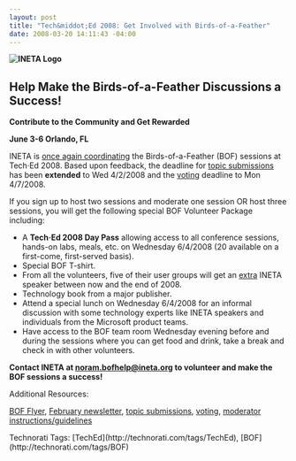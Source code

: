 ```yaml
---
layout: post
title: "Tech&middot;Ed 2008: Get Involved with Birds-of-a-Feather"
date: 2008-03-20 14:11:43 -04:00
---
```


**![INETA Logo](http://origin.ih.constantcontact.com/fs066/1101843475262/img/1.jpg?a=1102022539215)** 

## **Help Make the Birds-of-a-Feather Discussions a Success!**

**Contribute to the Community and Get Rewarded** 

**June 3-6 Orlando, FL** 

INETA is [once again coordinating](http://www.ineta.org/newsletters/2008_02.htm#A10 "February Newsletter") the Birds-of-a-Feather (BOF) sessions at Tech·Ed 2008. Based upon feedback, the deadline for [topic submissions](https://www.msteched.com/dev/submitbof.aspx) has been **extended** to Wed 4/2/2008 and the [voting](https://www.msteched.com/dev/voting.aspx) deadline to Mon 4/7/2008. 

If you sign up to host two sessions and moderate one session OR host three sessions, you will get the following special BOF Volunteer Package including: 

*   A **Tech·Ed 2008 Day Pass** allowing access to all conference sessions, hands-on labs, meals, etc. on Wednesday 6/4/2008 (20 available on a first-come, first-served basis). 
*   Special BOF T-shirt. 
*   From all the volunteers, five of their user groups will get an <u>extra</u> INETA speaker between now and the end of 2008. 
*   Technology book from a major publisher. 
*   Attend a special lunch on Wednesday 6/4/2008 for an informal discussion with some technology experts like INETA speakers and individuals from the Microsoft product teams. 
*   Have access to the BOF team room Wednesday evening before and during the sessions where you can get food and drink, take a break and check in with other volunteers. 

**Contact INETA at [noram.bofhelp@ineta.org](mailto:noram.bofhelp@ineta.org) to volunteer and make the BOF sessions a success!** 

Additional Resources:  

[BOF Flyer](http://www.ineta.org/newsletters/BOFTechEdUserGroupFlyer.pdf), [February newsletter](http://www.ineta.org/newsletters/2008_02.htm), [topic submissions](https://www.msteched.com/dev/submitbof.aspx), [voting](https://www.msteched.com/dev/voting.aspx), [moderator instructions/guidelines](http://www.ineta.org/newsletters/misc/2008-02/bof_instructions.pdf) 

<div style="padding-right: 0px; padding-left: 0px; padding-bottom: 0px; margin: 0px; padding-top: 0px; display: inline" id="scid:0767317B-992E-4b12-91E0-4F059A8CECA8:f332bb89-6efb-4328-8fb4-6449b7b8d1d1" class="wlWriterSmartContent">Technorati Tags: [TechEd](http://technorati.com/tags/TechEd), [BOF](http://technorati.com/tags/BOF)</div>
